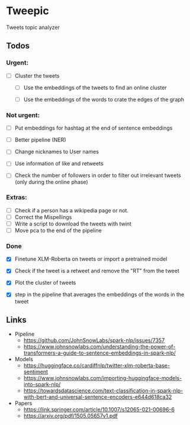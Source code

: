 # Tweepic
Tweets topic analyzer



## Todos


### Urgent:
- [ ] Cluster the tweets
  - [ ] Use the embeddings of the tweets to find an online cluster
  - [ ] Use the embeddings of the words to crate the edges of the graph


### Not urgent:
- [ ] Put embeddings for hashtag at the end of sentence embeddings
- [ ] Better pipeline (NER)
- [ ] Change nicknames to User names
- [ ] Use information of like and retweets
- [ ] Check the number of followers in order to filter out irrelevant tweets (only during the online phase)


### Extras:
- [ ] Check if a person has a wikipedia page or not.
- [ ] Correct the Mispellings
- [ ] Write a script to download the tweets with twint
- [ ] Move pca to the end of the pipeline

### Done
- [x] Finetune XLM-Roberta on tweets or import a pretrained model
- [x] Check if the tweet is a retweet and remove the "RT" from the tweet
- [x] Plot the cluster of tweets
- [x] step in the pipeline that averages the embeddings of the words in the tweet


## Links
- Pipeline
  - https://github.com/JohnSnowLabs/spark-nlp/issues/7357
  - https://www.johnsnowlabs.com/understanding-the-power-of-transformers-a-guide-to-sentence-embeddings-in-spark-nlp/
- Models
  - https://huggingface.co/cardiffnlp/twitter-xlm-roberta-base-sentiment 
  - https://www.johnsnowlabs.com/importing-huggingface-models-into-spark-nlp/
  - https://towardsdatascience.com/text-classification-in-spark-nlp-with-bert-and-universal-sentence-encoders-e644d618ca32
- Papers
  - https://link.springer.com/article/10.1007/s12065-021-00696-6
  - https://arxiv.org/pdf/1505.05657v1.pdf